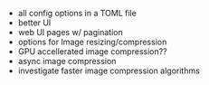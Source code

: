 - all config options in a TOML file
- better UI
- web UI pages w/ pagination
- options for Image resizing/compression
- GPU accellerated image compression??
- async image compression
- investigate faster image compression algorithms
